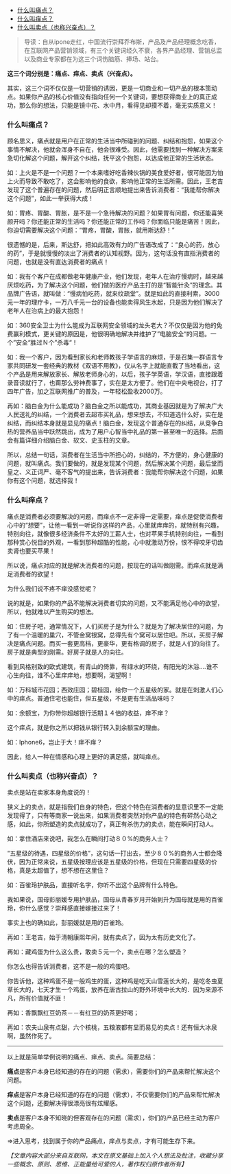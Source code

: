 
<!-- TOC -->

- [什么叫痛点？](#什么叫痛点)
- [什么叫痒点？](#什么叫痒点)
- [什么叫卖点（也称兴奋点）？](#什么叫卖点也称兴奋点)

<!-- /TOC -->

> 导读：自从ipone走红，中国流行崇拜乔布斯，产品及产品经理概念吃香，在互联网产品营销领域，有三个关键词经久不衰，各界产品经理、营销总监以及商业专家都在为这三个词伤脑筋、捧场、站台。

**这三个词分别是：痛点、痒点、卖点（兴奋点）。**

其实，这三个词不仅仅是一切营销的诱因，更是一切商业和一切产品的根本策动点。如果你产品的核心价值没有指向任何一个关键词，要想获得商业上的真正成功，那么你的想法，只能是镜中花、水中月，看得见却摸不着，毫无实质意义！

### 什么叫痛点？

顾名思义，痛点就是用户在正常的生活当中所碰到的问题、纠结和抱怨，如果这个事情不解决，他就会浑身不自在，他会很难受。因此，他需要找到一种解决方案来急切化解这个问题，解开这个纠结，抚平这个抱怨，以达成他正常的生活状态。

如：上火是不是一个问题？一个本来嗜好吃香辣伙锅的美食爱好者，很可能因为怕上火而导致不敢吃了，这会影响他的食欲，影响他正常的生活所需。因此，王老吉发现了这个普遍存在的问题，然后明正言顺地提出来告诉消费者：“我能帮你解决这个问题”，如此一举获得大成！

如：胃疼、胃酸、胃胀，是不是一个急待解决的问题？如果胃有问题，你还能喜笑颜开吗？你还能正常的生活吗？你还能正常的工作吗？你面临只能是痛苦！因此，你迫切需要解决这个问题：“胃疼，胃酸，胃胀，就用斯达舒！”

很遗憾的是，后来，斯达舒，把如此高效有力的广告语改成了：“良心的药，放心的药”，于是就慢慢的淡出了消费者的认知视野。因为，这句话没有直指消费者的问题，也就是没有直达消费者的痛点！

如：我有个客户在成都做老年健康产业，他们发现，老年人在治疗慢病时，越来越厌烦吃药，为了解决这个问题，他们做的医疗产品主打的是“智能针灸”的理念。其品牌广告语，就叫做：“慢病怕吃药，就来纹疏堂”。就是如此的直接利索，3000元一年的理疗卡，一万八千元一台的设备也能卖得风生水起，只是因为他们解决了老年人在治病上的最大抱怨！

如：360安全卫士为什么能成为互联网安全领域的龙头老大？不仅仅是因为他的免费赢利模式，更关键的原因是，他很明确地解决并维护了”电脑安全“的问题。一个”安全“胜过Ｎ个”杀毒“！

如：我一个客户，因为看到家长和老师教孩子学语言的麻烦，于是召集一群语言专家共同研发一套经典的教材《双语不用教》，仅从名字上就能直截了当地看出，这个产品是用来解放家长、解放老师身心的，以后，孩子学英语，学汉语，直接跟着录音读就行了，也甭那么劳神费事了，实在是太方便了。他们在中央电视台，打了四年广告，加之互联网推广的普及，一年轻松盈收2000万。

再如：脑白金为什么能成功？脑白金之所以能成功，其商业基因就是为了解决广大人民送礼的纠结，一个消费者去超市买礼品，想来想去，不知道选什么好，实在是纠结，而纠结本身就是显见的痛点！脑白金，发现这个普通存在的纠结，从竞争白热的营养品当中跃然跳出，成为了用户心智当中礼品的第一甚至唯一的选择。后面会有篇详细介绍脑白金、软文、史玉柱的文章。

所以，总结一句话，消费者在生活当中所担心的，纠结的，不方便的，身心健康的问题，就叫痛点。我们要做的，就是发现某个问题，然后解决某个问题，最后堂而皇之、义正词严、毫不客气的提出来，告诉消费者：我能帮你解决这个问题，如果你有这个问题，就选择我！

### 什么叫痒点？

痛点是消费者必须要解决的问题，而痒点不一定非得一定需要，痒点是促使消费者心中的“想要”，让他一看到一听说你这样的产品，心里就痒痒的，就特别有兴趣，特别向往，就像很多经济条件不太好的工薪人士，也对苹果手机特别向往，一看到那种赏心悦目的外观，一看到那种超酷的性能，心中就激动万份，恨不得咬牙切齿卖肾也要买苹果！

所以说，痛点对应的就是解决消费者的问题，按现在的话叫做刚需。而痒点就是满足消费者的欲望！

为什么我们说不疼不痒没感觉呢？

说的就是，如果你的产品不能解决消费者切实的问题，又不能满足他心中的欲望，所以，他就难以产生购买的想法。

如：住房子吧，通常情况下，人们买房子是为什么？就是为了解决居住的问题，为了有一个温暖的巢穴，不管金窝银窝，总得先有个窝可以居住吧。所以，买房子解决是痛点问题。而买一套更高档，更豪华，更有格调的房子，就是人们的向往了。房子就是典型的刚需。好房子就是人的向往。


看到风格别致的欧式建筑，有青山的倚靠，有绿水的环绕，有阳光的沐浴....谁不心生向往，谁不心里痒痒地，想要啊，渴望啊！

如：万科城市花园；西效庄园；碧桂园，给你一个五星级的家。就是在刺激人们心中的痒点。普通住宅也能住，但五星级，不是更有生活品味吗？

如：余额宝，为你带你超越银行活期１４倍的收益，痒不痒？

这个痒点，就是你之所以把钱从银行转入到余额宝的理由。

如：Iphone6，岂止于大！痒不痒？

因此，给人一种在情感和心理上更好的满足感，就叫痒点。


### 什么叫卖点（也称兴奋点）？

卖点是站在卖家本身角度说的！

狭义上的卖点，就是指我们自身的特色，但这个特色在消费者的显意识里不一定能发现得了，只有等商家一说出来，如果消费者突然对你产品的特色有砰然心动之感，如此，你所塑造的卖点就成功了，真正有杀伤力的卖点，能在瞬间打动人。

如：拿住酒店来说吧，我怎么在瞬间打动８０%的商务人士？

“五星级的待遇，四星级的价格”，这句话一打出去，至少８０%的商务人士都会降伏，因为正常来说，五星级按理应该是五星级的价格，但现在只需要四星级的价格，真是太超值了，想不想在这里住？

如：百雀玲护肤品，直接听名字，你听不出这个品牌有什么特色。

我如果说，国母彭丽媛专用护肤品，国母从青春岁月开始到升为国母就是用的百雀玲，你什么感觉？崇拜感直接嫁接过来了！

事实上也的确如此，彭丽媛就是用的百雀玲。


再如：王老吉，始于清朝康熙年间，就有卖点了，因为太有历史文化了。

再如：藏鸡蛋为什么这么贵，敢卖５元一个，卖点在哪？怎么塑造？

你怎么也得告诉消费者，这不是一般的鸡蛋吧。

你告诉他，这种鸡蛋不是一般鸡生的蛋，这种鸡是吃天山雪莲长大的，是吃冬虫夏草长大的，七天才生一个鸡蛋，放养在唐古拉山的野外环境中长大的．因为来源不凡，所有价值就不匪！

再如：香飘飘红豆奶茶－－有红豆的奶茶更好喝；


再如：农夫山泉有点甜，六个核桃，五粮液都有显而易见的卖点！还有恒大冰泉啊，虽然作死了。


----

以上就是简单举例说明的痛点、痒点、卖点。简要总结：

**痛点**是客户本身已经知道的存在的问题（需求），需要你们的产品来帮忙解决这个问题。

**痒点**是客户本身已经知道的存在的问题（需求），不仅需要你们的产品来帮忙解决这个问题，还要解决得很漂亮很有炫耀感。

**卖点**是客户本身不知晓的但客观存在的问题（需求），你们的产品已经主动为客户考虑周全。

=>进入思考，找到属于你的产品痛点，痒点与卖点，才有可能生存下来。

*【文章内容大部分来自互联网，本文在原文基础上加入个人想法及批注，收藏分享一些概念、原则、思维、正能量给可爱的人，著作权归原作者所有】*
